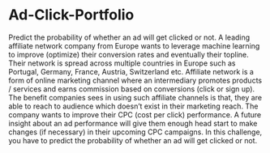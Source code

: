 # Ad-Click-Portfolio
Predict the probability of whether an ad will get clicked or not. A leading affiliate network company from Europe wants to leverage machine learning to improve (optimize) their conversion rates and eventually their topline. Their network is spread across multiple countries in Europe such as Portugal, Germany, France, Austria, Switzerland etc. Affiliate network is a form of online marketing channel where an intermediary promotes products / services and earns commission based on conversions (click or sign up). The benefit companies sees in using such affiliate channels is that, they are able to reach to audience which doesn’t exist in their marketing reach. The company wants to improve their CPC (cost per click) performance. A future insight about an ad performance will give them enough head start to make changes (if necessary) in their upcoming CPC campaigns. In this challenge, you have to predict the probability of whether an ad will get clicked or not.
